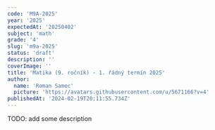 ```yaml
---
code: 'M9A-2025'
year: '2025'
expectedAt: '20250402'
subject: 'math'
grade: '4'
slug: 'm9a-2025'
status: 'draft'
description: ''
coverImage: ''
title: 'Matika (9. ročník) - 1. řádný termín 2025'
author:
  name: 'Roman Samec'
  picture: 'https://avatars.githubusercontent.com/u/5671166?v=4'
publishedAt: '2024-02-19T20:11:55.734Z'
---
```


TODO: add some description